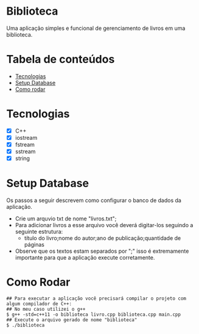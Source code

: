 # Biblioteca

Uma aplicação simples e funcional de gerenciamento de livros em uma biblioteca.

# Tabela de conteúdos

- [Tecnologias](#tecnologias)
- [Setup Database](#setup-database)
- [Como rodar](#como-rodar)

# Tecnologias

- [x] C++
- [x] iostream
- [x] fstream
- [x] sstream
- [x] string

# Setup Database

Os passos a seguir descrevem como configurar o banco de dados da aplicação.

- Crie um arquvio txt de nome "livros.txt";
- Para adicionar livros a esse arquivo você deverá digitar-los seguindo a seguinte estrutura:
  - título do livro;nome do autor;ano de publicação;quantidade de páginas
- Observe que os textos estam separados por ";" isso é extremamente importante para que a aplicação execute corretamente.


# Como Rodar

```shell
## Para executar a aplicação você precisará compilar o projeto com algum compilador de C++:
## No meu caso utilizei o g++
$ g++ -std=c++11 -o biblioteca livro.cpp biblioteca.cpp main.cpp
## Execute o arquivo gerado de nome "biblioteca"
$ ./biblioteca
```
